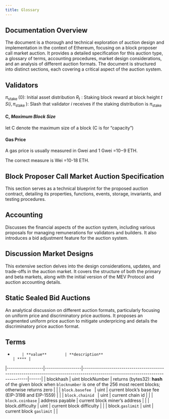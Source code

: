 ```yaml
---
title: Glossary
---
```


## Documentation Overview

The document is a thorough and technical exploration of auction design and implementation in the
context of Ethereum, focusing on a block proposer call market auction. It provides a detailed
specification for this auction type, a glossary of terms, accounting procedures, market design
considerations, and an analysis of different auction formats. The document is structured into
distinct sections, each covering a critical aspect of the auction system.

## Validators

$\pi_{\text {stake }}(0):$ Initial asset distribution $R_t$ : Staking block reward at block height
$t$ $S\left(i, \pi_{\text {stake }}\right):$ Slash that validator $i$ receives if the staking
distribution is $\pi_{\text {stake }}$

#### C, _Maximum Block Size_

let C denote the maximum size of a block (C is for “capacity”)

#### Gas Price

A gas price is usually measured in Gwei and 1 Gwei =10−9 ETH.

The correct measure is Wei =10-18 ETH.

## Block Proposer Call Market Auction Specification

This section serves as a technical blueprint for the proposed auction contract, detailing its
properties, functions, events, storage, invariants, and testing procedures.

## Accounting

Discusses the financial aspects of the auction system, including various proposals for managing
remunerations for validators and builders. It also introduces a bid adjustment feature for the
auction system.

## Discussion Market Designs

This extensive section delves into the design considerations, updates, and trade-offs in the auction
market. It covers the structure of both the primary and beta markets, along with the initial version
of the MEV Protocol and auction accounting details.

## Static Sealed Bid Auctions

An analytical discussion on different auction formats, particularly focusing on uniform price and
discriminatory price auctions. It proposes an augmented uniform price auction to mitigate
underpricing and details the discriminatory price auction format.


## Terms
*         | **value**        | **description**                                                                                                                 | **** |
|------------------|------------------|---------------------------------------------------------------------------------------------------------------------------------|------|
| blockhash        | uint blockNumber |  returns (bytes32): **hash** of the given block when `blocknumber` is one of the 256 most recent blocks; otherwise returns zero |      |
| `block.basefee ` | uint             | current block’s base fee (EIP-3198 and EIP-1559)                                                                                |      |
| `block.chainid ` | uint             | current chain id                                                                                                                |      |
| `block.coinbase` | address payable  | current block miner’s address                                                                                                   |      |
| block.difficulty | uint             | current block difficulty                                                                                                        |      |
| block.`gaslimit` | uint             | current block `gaslimit`                                                                                                        |      |
